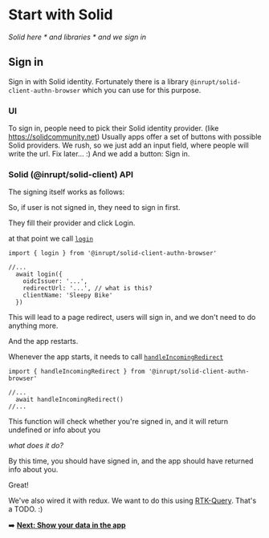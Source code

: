 # Start with Solid

_Solid here * and libraries * and we sign in_

## Sign in

Sign in with Solid identity. Fortunately there is a library `@inrupt/solid-client-authn-browser` which you can use for this purpose.

### UI

To sign in, people need to pick their Solid identity provider. (like https://solidcommunity.net) Usually apps offer a set of buttons with possible Solid providers. We rush, so we just add an input field, where people will write the url. Fix later... :) And we add a button: Sign in.



### Solid (@inrupt/solid-client) API

The signing itself works as follows:

So, if user is not signed in, they need to sign in first.

They fill their provider and click Login.

at that point we call [`login`](https://docs.inrupt.com/developer-tools/api/javascript/solid-client-authn-browser/functions.html#login)

```
import { login } from '@inrupt/solid-client-authn-browser'

//...
  await login({
    oidcIssuer: '...',
    redirectUrl: '...', // what is this?
    clientName: 'Sleepy Bike'
  })
```

This will lead to a page redirect, users will sign in, and we don't need to do anything more.

And the app restarts.

Whenever the app starts, it needs to call [`handleIncomingRedirect`](https://docs.inrupt.com/developer-tools/api/javascript/solid-client-authn-browser/functions.html#handleincomingredirect)

```tsx
import { handleIncomingRedirect } from '@inrupt/solid-client-authn-browser'

//...
  await handleIncomingRedirect()
//...
```

This function will check whether you're signed in, and it will return undefined or info about you

_what does it do?_

By this time, you should have signed in, and the app should have returned info about you.

Great!

We've also wired it with redux. We want to do this using [RTK-Query](https://redux-toolkit.js.org/rtk-query/overview). That's a TODO. :)

:arrow_right: **[Next: Show your data in the app](my-profile.md)**
